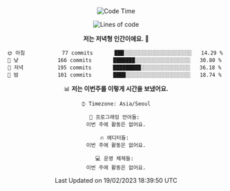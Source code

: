 <div align="center">

<br />

 <!--START_SECTION:waka-->
![Code Time](http://img.shields.io/badge/Code%20Time-293%20hrs%209%20mins-blue)

![Lines of code](https://img.shields.io/badge/%EC%A0%80%EB%8A%94%20%EC%97%AC%ED%83%9C%EA%B9%8C%EC%A7%80%20-1%20Million%20%EC%A4%84%EC%9D%98%20%EC%BD%94%EB%93%9C%EB%A5%BC%20%EC%9E%91%EC%84%B1%ED%96%88%EC%96%B4%EC%9A%94.-blue)

**저는 저녁형 인간이에요. 🦉** 

```text
🌞 아침            77 commits       ███░░░░░░░░░░░░░░░░░░░░░░   14.29 % 
🌆 낮　           166 commits       ███████░░░░░░░░░░░░░░░░░░   30.80 % 
🌃 저녁           195 commits       █████████░░░░░░░░░░░░░░░░   36.18 % 
🌙 밤　           101 commits       ████░░░░░░░░░░░░░░░░░░░░░   18.74 % 

```


📊 **저는 이번주를 이렇게 시간을 보냈어요.** 

```text
⌚︎ Timezone: Asia/Seoul

💬 프로그래밍 언어들: 
이번 주에 활동은 없어요.

🔥 에디터들: 
이번 주에 활동은 없어요.

💻 운영 체제들: 
이번 주에 활동은 없어요.

```


 Last Updated on 19/02/2023 18:39:50 UTC
<!--END_SECTION:waka-->

</div>
